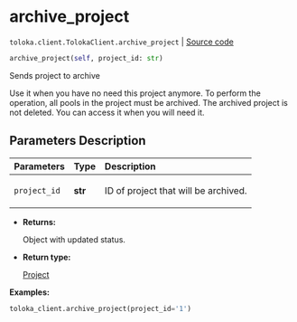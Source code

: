 # archive_project
`toloka.client.TolokaClient.archive_project` | [Source code](https://github.com/Toloka/toloka-kit/blob/v1.1.2/src/client/__init__.py#L1030)

```python
archive_project(self, project_id: str)
```

Sends project to archive


Use it when you have no need this project anymore. To perform the operation, all pools in the project must be archived.
The archived project is not deleted. You can access it when you will need it.

## Parameters Description

| Parameters | Type | Description |
| :----------| :----| :-----------|
`project_id`|**str**|<p>ID of project that will be archived.</p>

* **Returns:**

  Object with updated status.

* **Return type:**

  [Project](toloka.client.project.Project.md)

**Examples:**


```python
toloka_client.archive_project(project_id='1')
```

